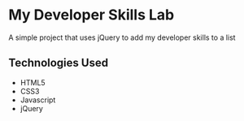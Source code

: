 # My Developer Skills Lab

A simple project that uses jQuery to add my developer skills to a list

## Technologies Used

- HTML5
- CSS3
- Javascript
- jQuery